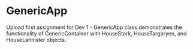 # GenericApp
Upload first assignment for Dev 1 - GenericApp class demonstrates the functionality of GenericContainer with HouseStark, HouseTargaryen, and HouseLannister objects.
